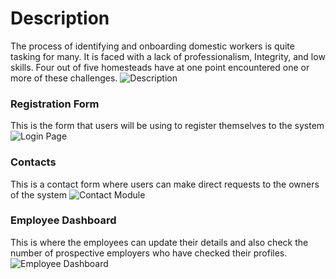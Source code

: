 # Description
The process of identifying and onboarding domestic workers is quite tasking for many. It is faced with a lack of professionalism, Integrity, and low skills. Four out of five homesteads have at one point encountered one or more of these challenges. ![Description](https://github.com/Gashmush/Py-Project-PLP/assets/160142584/c279f1b6-aae3-4849-a253-4830945a5ca5)

### Registration Form
This is the form that users will be using to register themselves to the system
![Login Page](https://github.com/Gashmush/Py-Project-PLP/assets/160142584/0f3a1c7d-3fd3-4f6e-8d33-bcdd3985da59)

### Contacts
This is a contact form where users can make direct requests to the owners of the system
![Contact Module](https://github.com/Gashmush/Py-Project-PLP/assets/160142584/205d83ac-08e5-4be8-9a82-12ba2c63d1ee)

### Employee Dashboard
This is where the employees can update their details and also check the number of prospective employers who have checked their profiles.
![Employee Dashboard](https://github.com/Gashmush/Py-Project-PLP/assets/160142584/58972447-51d9-4b97-9202-a684a341f6e6)

